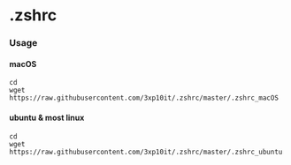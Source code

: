# .zshrc

### Usage

#### macOS

```
cd  
wget https://raw.githubusercontent.com/3xp10it/.zshrc/master/.zshrc_macOS
```

#### ubuntu & most linux

```
cd 
wget https://raw.githubusercontent.com/3xp10it/.zshrc/master/.zshrc_ubuntu
```
